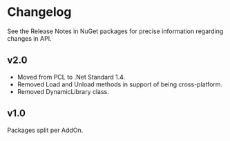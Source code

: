 # Changelog
See the Release Notes in NuGet packages for precise information regarding changes in API.

## v2.0
- Moved from PCL to .Net Standard 1.4.
- Removed Load and Unload methods in support of being cross-platform.
- Removed DynamicLibrary class.

## v1.0
Packages split per AddOn.
